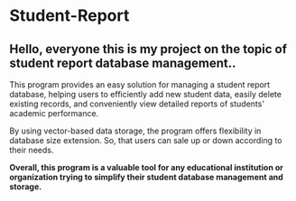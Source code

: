 # Student-Report
## Hello, everyone this is my project on the topic of student report database management..

This program provides an easy solution for managing a student report database,
helping users to efficiently add new student data, easily delete existing records, 
and conveniently view detailed reports of students' academic performance.

By using vector-based data storage, the program offers flexibility in database size extension.
So, that users can sale up or down according to their needs.

**Overall, this program is a valuable tool for any educational institution or organization
 trying to simplify their student database management and storage.**

